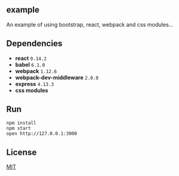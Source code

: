 ## example

An example of using bootstrap, react, webpack and css modules...

## Dependencies

* **react** `0.14.2`
* **babel** `6.1.0`
* **webpack** `1.12.6`
* **webpack-dev-middleware** `2.0.0`
* **express** `4.13.3`
* **css modules**

## Run

```
npm install
npm start
open http://127.0.0.1:3000
```

## License

[MIT](http://isekivacenz.mit-license.org/)
